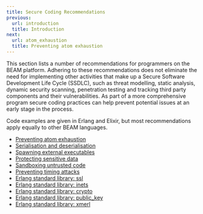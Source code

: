 ```yaml
---
title: Secure Coding Recommendations
previous:
  url: introduction
  title: Introduction
next:
  url: atom_exhaustion
  title: Preventing atom exhaustion
---
```


This section lists a number of recommendations for programmers on the BEAM platform. Adhering to these recommendations does not eliminate the need for implementing other activities that make up a Secure Software Development Life Cycle (SSDLC), such as threat modelling, static analysis, dynamic security scanning, penetration testing and tracking third party components and their vulnerabilities. As part of a more comprehensive program secure coding practices can help prevent potential issues at an early stage in the process.

Code examples are given in Erlang and Elixir, but most recommendations apply equally to other BEAM languages.

* [Preventing atom exhaustion](atom_exhaustion)
* [Serialisation and deserialisation](serialisation)
* [Spawning external executables](external_executables)
* [Protecting sensitive data](sensitive_data)
* [Sandboxing untrusted code](sandboxing)
* [Preventing timing attacks](timing_attacks)
* [Erlang standard library: ssl](ssl)
* [Erlang standard library: inets](inets)
* [Erlang standard library: crypto](crypto)
* [Erlang standard library: public_key](public_key)
* [Erlang standard library: xmerl](xmerl)
